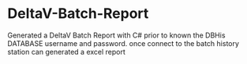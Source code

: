 # DeltaV-Batch-Report
Generated a DeltaV Batch Report with C#
prior to known the DBHis DATABASE username and password. once connect to the batch history station can generated  a excel report
